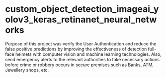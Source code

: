 # custom_object_detection_imageai_yolov3_keras_retinanet_neural_networks
Purpose of this project was verify the User Authentication and reduce the false positive predictions by improving the effectiveness of detection full-face helmets with computer vision and machine learning technologies.  Also, send emergency alerts to the relevant authorities to take necessary actions before crime or robbery occurs in secure premises such as Banks, ATM, Jewellery shops, etc.

